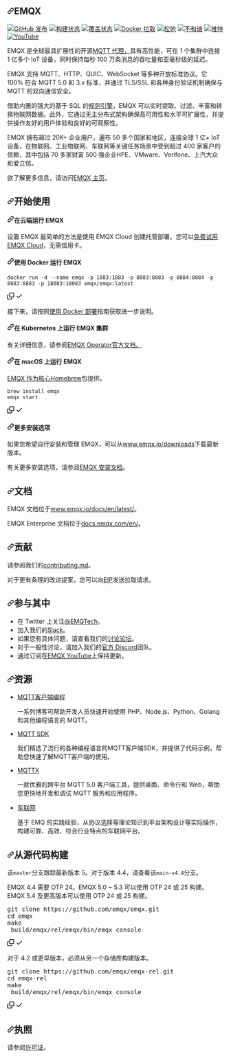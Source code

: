 <div class="Box-sc-g0xbh4-0 bJMeLZ js-snippet-clipboard-copy-unpositioned" data-hpc="true"><article class="markdown-body entry-content container-lg" itemprop="text"><h1 tabindex="-1" dir="auto"><a id="user-content-emqx" class="anchor" aria-hidden="true" tabindex="-1" href="#emqx"><svg class="octicon octicon-link" viewBox="0 0 16 16" version="1.1" width="16" height="16" aria-hidden="true"><path d="m7.775 3.275 1.25-1.25a3.5 3.5 0 1 1 4.95 4.95l-2.5 2.5a3.5 3.5 0 0 1-4.95 0 .751.751 0 0 1 .018-1.042.751.751 0 0 1 1.042-.018 1.998 1.998 0 0 0 2.83 0l2.5-2.5a2.002 2.002 0 0 0-2.83-2.83l-1.25 1.25a.751.751 0 0 1-1.042-.018.751.751 0 0 1-.018-1.042Zm-4.69 9.64a1.998 1.998 0 0 0 2.83 0l1.25-1.25a.751.751 0 0 1 1.042.018.751.751 0 0 1 .018 1.042l-1.25 1.25a3.5 3.5 0 1 1-4.95-4.95l2.5-2.5a3.5 3.5 0 0 1 4.95 0 .751.751 0 0 1-.018 1.042.751.751 0 0 1-1.042.018 1.998 1.998 0 0 0-2.83 0l-2.5 2.5a1.998 1.998 0 0 0 0 2.83Z"></path></svg></a><font style="vertical-align: inherit;"><font style="vertical-align: inherit;">EMQX</font></font></h1>
<p dir="auto"><a href="https://github.com/emqx/emqx/releases"><img src="https://camo.githubusercontent.com/f51f0efd7e9e6aa0c026afa4c3ef552bb8ab1925f7595888667515d96a1e97f4/68747470733a2f2f696d672e736869656c64732e696f2f6769746875622f72656c656173652f656d71782f656d71783f636f6c6f723d627269676874677265656e266c6162656c3d52656c65617365" alt="GitHub 发布" data-canonical-src="https://img.shields.io/github/release/emqx/emqx?color=brightgreen&amp;label=Release" style="max-width: 100%;"></a>
<a href="https://github.com/emqx/emqx/actions/workflows/_push-entrypoint.yaml"><img src="https://github.com/emqx/emqx/actions/workflows/_push-entrypoint.yaml/badge.svg" alt="构建状态" style="max-width: 100%;"></a>
<a href="https://coveralls.io/github/emqx/emqx?branch=master" rel="nofollow"><img src="https://camo.githubusercontent.com/2f2423e9ad3f0e29580d00ef3a4e1e2b689f582a5779760335cc3959dedb5185/68747470733a2f2f696d672e736869656c64732e696f2f636f766572616c6c732f6769746875622f656d71782f656d71782f6d61737465723f6c6162656c3d436f766572616765" alt="覆盖状态" data-canonical-src="https://img.shields.io/coveralls/github/emqx/emqx/master?label=Coverage" style="max-width: 100%;"></a>
<a href="https://hub.docker.com/r/emqx/emqx" rel="nofollow"><img src="https://camo.githubusercontent.com/2d703369d09c6458c28e40743d64d26de7814a114aa642b406778746819dc27a/68747470733a2f2f696d672e736869656c64732e696f2f646f636b65722f70756c6c732f656d71782f656d71783f6c6162656c3d446f636b657225323050756c6c73" alt="Docker 拉取" data-canonical-src="https://img.shields.io/docker/pulls/emqx/emqx?label=Docker%20Pulls" style="max-width: 100%;"></a>
<a href="https://slack-invite.emqx.io/" rel="nofollow"><img src="https://camo.githubusercontent.com/c57af4fdd41cb34888b1b6e74d270795a290c2b271540c3bc4c4cf3f5c598f1d/68747470733a2f2f696d672e736869656c64732e696f2f62616467652f536c61636b2d454d512d3339414538353f6c6f676f3d736c61636b" alt="松弛" data-canonical-src="https://img.shields.io/badge/Slack-EMQ-39AE85?logo=slack" style="max-width: 100%;"></a>
<a href="https://discord.gg/xYGf3fQnES" rel="nofollow"><img src="https://camo.githubusercontent.com/5143c6a166993274e63d69be1e1e3cc31646ff6e90148c1a1245ae8391b13fab/68747470733a2f2f696d672e736869656c64732e696f2f646973636f72642f3933313038363334313833383632323735313f6c6162656c3d446973636f7264266c6f676f3d646973636f7264" alt="不和谐" data-canonical-src="https://img.shields.io/discord/931086341838622751?label=Discord&amp;logo=discord" style="max-width: 100%;"></a>
<a href="https://twitter.com/EMQTech" rel="nofollow"><img src="https://camo.githubusercontent.com/47b87b6930b7cb1824817a31e92997d0e27ef968678b7eb18d15020ebe67eace/68747470733a2f2f696d672e736869656c64732e696f2f62616467652f466f6c6c6f772d454d512d3144413146323f6c6f676f3d74776974746572" alt="推特" data-canonical-src="https://img.shields.io/badge/Follow-EMQ-1DA1F2?logo=twitter" style="max-width: 100%;"></a>
<a href="https://www.youtube.com/channel/UC5FjR77ErAxvZENEWzQaO5Q" rel="nofollow"><img src="https://camo.githubusercontent.com/ba656312b43389267f9645d1c4a8bddfe39bac9e3a600e8b07b1d0ef865f93ab/68747470733a2f2f696d672e736869656c64732e696f2f62616467652f5375627363726962652d454d512d4646303030303f6c6f676f3d796f7574756265" alt="YouTube" data-canonical-src="https://img.shields.io/badge/Subscribe-EMQ-FF0000?logo=youtube" style="max-width: 100%;"></a></p>
<p dir="auto"><font style="vertical-align: inherit;"><font style="vertical-align: inherit;">EMQX 是全球最具扩展性的开源</font></font><a href="https://www.emqx.com/en/blog/the-ultimate-guide-to-mqtt-broker-comparison" rel="nofollow"><font style="vertical-align: inherit;"><font style="vertical-align: inherit;">MQTT 代理，</font></font></a><font style="vertical-align: inherit;"><font style="vertical-align: inherit;">具有高性能，可在 1 个集群中连接 1 亿多个 IoT 设备，同时保持每秒 100 万条消息的吞吐量和亚毫秒级的延迟。</font></font></p>
<p dir="auto"><font style="vertical-align: inherit;"><font style="vertical-align: inherit;">EMQX 支持 MQTT、HTTP、QUIC、WebSocket 等多种开放标准协议。</font><font style="vertical-align: inherit;">它 100% 符合 MQTT 5.0 和 3.x 标准，并通过 TLS/SSL 和各种身份验证机制确保与 MQTT 的双向通信安全。</font></font></p>
<p dir="auto"><font style="vertical-align: inherit;"><font style="vertical-align: inherit;">借助内置的强大的基于 SQL 的</font></font><a href="https://www.emqx.com/en/solutions/iot-rule-engine" rel="nofollow"><font style="vertical-align: inherit;"><font style="vertical-align: inherit;">规则引擎</font></font></a><font style="vertical-align: inherit;"><font style="vertical-align: inherit;">，EMQX 可以实时提取、过滤、丰富和转换物联网数据。</font><font style="vertical-align: inherit;">此外，它通过无主分布式架构确保高可用性和水平可扩展性，并提供操作友好的用户体验和良好的可观察性。</font></font></p>
<p dir="auto"><font style="vertical-align: inherit;"><font style="vertical-align: inherit;">EMQX 拥有超过 20K+ 企业用户，遍布 50 多个国家和地区，连接全球 1 亿+ IoT 设备，在物联网、工业物联网、车联网等关键任务场景中受到超过 400 家客户的信赖，其中包括 70 多家财富 500 强企业HPE、VMware、Verifone、上汽大众和爱立信。</font></font></p>
<p dir="auto"><font style="vertical-align: inherit;"><font style="vertical-align: inherit;">欲了解更多信息，请访问</font></font><a href="https://www.emqx.io/" rel="nofollow"><font style="vertical-align: inherit;"><font style="vertical-align: inherit;">EMQX 主页</font></font></a><font style="vertical-align: inherit;"><font style="vertical-align: inherit;">。</font></font></p>
<h2 tabindex="-1" dir="auto"><a id="user-content-get-started" class="anchor" aria-hidden="true" tabindex="-1" href="#get-started"><svg class="octicon octicon-link" viewBox="0 0 16 16" version="1.1" width="16" height="16" aria-hidden="true"><path d="m7.775 3.275 1.25-1.25a3.5 3.5 0 1 1 4.95 4.95l-2.5 2.5a3.5 3.5 0 0 1-4.95 0 .751.751 0 0 1 .018-1.042.751.751 0 0 1 1.042-.018 1.998 1.998 0 0 0 2.83 0l2.5-2.5a2.002 2.002 0 0 0-2.83-2.83l-1.25 1.25a.751.751 0 0 1-1.042-.018.751.751 0 0 1-.018-1.042Zm-4.69 9.64a1.998 1.998 0 0 0 2.83 0l1.25-1.25a.751.751 0 0 1 1.042.018.751.751 0 0 1 .018 1.042l-1.25 1.25a3.5 3.5 0 1 1-4.95-4.95l2.5-2.5a3.5 3.5 0 0 1 4.95 0 .751.751 0 0 1-.018 1.042.751.751 0 0 1-1.042.018 1.998 1.998 0 0 0-2.83 0l-2.5 2.5a1.998 1.998 0 0 0 0 2.83Z"></path></svg></a><font style="vertical-align: inherit;"><font style="vertical-align: inherit;">开始使用</font></font></h2>
<h4 tabindex="-1" dir="auto"><a id="user-content-run-emqx-in-the-cloud" class="anchor" aria-hidden="true" tabindex="-1" href="#run-emqx-in-the-cloud"><svg class="octicon octicon-link" viewBox="0 0 16 16" version="1.1" width="16" height="16" aria-hidden="true"><path d="m7.775 3.275 1.25-1.25a3.5 3.5 0 1 1 4.95 4.95l-2.5 2.5a3.5 3.5 0 0 1-4.95 0 .751.751 0 0 1 .018-1.042.751.751 0 0 1 1.042-.018 1.998 1.998 0 0 0 2.83 0l2.5-2.5a2.002 2.002 0 0 0-2.83-2.83l-1.25 1.25a.751.751 0 0 1-1.042-.018.751.751 0 0 1-.018-1.042Zm-4.69 9.64a1.998 1.998 0 0 0 2.83 0l1.25-1.25a.751.751 0 0 1 1.042.018.751.751 0 0 1 .018 1.042l-1.25 1.25a3.5 3.5 0 1 1-4.95-4.95l2.5-2.5a3.5 3.5 0 0 1 4.95 0 .751.751 0 0 1-.018 1.042.751.751 0 0 1-1.042.018 1.998 1.998 0 0 0-2.83 0l-2.5 2.5a1.998 1.998 0 0 0 0 2.83Z"></path></svg></a><font style="vertical-align: inherit;"><font style="vertical-align: inherit;">在云端运行 EMQX</font></font></h4>
<p dir="auto"><font style="vertical-align: inherit;"><font style="vertical-align: inherit;">设置 EMQX 最简单的方法是使用 EMQX Cloud 创建托管部署。</font><font style="vertical-align: inherit;">您可以</font></font><a href="https://www.emqx.com/en/signup?utm_source=github.com&amp;utm_medium=referral&amp;utm_campaign=emqx-readme-to-cloud&amp;continue=https://cloud-intl.emqx.com/console/deployments/0?oper=new" rel="nofollow"><font style="vertical-align: inherit;"><font style="vertical-align: inherit;">免费试用 EMQX Cloud</font></font></a><font style="vertical-align: inherit;"><font style="vertical-align: inherit;">，无需信用卡。</font></font></p>
<h4 tabindex="-1" dir="auto"><a id="user-content-run-emqx-using-docker" class="anchor" aria-hidden="true" tabindex="-1" href="#run-emqx-using-docker"><svg class="octicon octicon-link" viewBox="0 0 16 16" version="1.1" width="16" height="16" aria-hidden="true"><path d="m7.775 3.275 1.25-1.25a3.5 3.5 0 1 1 4.95 4.95l-2.5 2.5a3.5 3.5 0 0 1-4.95 0 .751.751 0 0 1 .018-1.042.751.751 0 0 1 1.042-.018 1.998 1.998 0 0 0 2.83 0l2.5-2.5a2.002 2.002 0 0 0-2.83-2.83l-1.25 1.25a.751.751 0 0 1-1.042-.018.751.751 0 0 1-.018-1.042Zm-4.69 9.64a1.998 1.998 0 0 0 2.83 0l1.25-1.25a.751.751 0 0 1 1.042.018.751.751 0 0 1 .018 1.042l-1.25 1.25a3.5 3.5 0 1 1-4.95-4.95l2.5-2.5a3.5 3.5 0 0 1 4.95 0 .751.751 0 0 1-.018 1.042.751.751 0 0 1-1.042.018 1.998 1.998 0 0 0-2.83 0l-2.5 2.5a1.998 1.998 0 0 0 0 2.83Z"></path></svg></a><font style="vertical-align: inherit;"><font style="vertical-align: inherit;">使用 Docker 运行 EMQX</font></font></h4>
<div class="snippet-clipboard-content notranslate position-relative overflow-auto"><pre class="notranslate"><code>docker run -d --name emqx -p 1883:1883 -p 8083:8083 -p 8084:8084 -p 8883:8883 -p 18083:18083 emqx/emqx:latest
</code></pre><div class="zeroclipboard-container">
    <clipboard-copy aria-label="Copy" class="ClipboardButton btn btn-invisible js-clipboard-copy m-2 p-0 tooltipped-no-delay d-flex flex-justify-center flex-items-center" data-copy-feedback="Copied!" data-tooltip-direction="w" value="docker run -d --name emqx -p 1883:1883 -p 8083:8083 -p 8084:8084 -p 8883:8883 -p 18083:18083 emqx/emqx:latest" tabindex="0" role="button">
      <svg aria-hidden="true" height="16" viewBox="0 0 16 16" version="1.1" width="16" data-view-component="true" class="octicon octicon-copy js-clipboard-copy-icon">
    <path d="M0 6.75C0 5.784.784 5 1.75 5h1.5a.75.75 0 0 1 0 1.5h-1.5a.25.25 0 0 0-.25.25v7.5c0 .138.112.25.25.25h7.5a.25.25 0 0 0 .25-.25v-1.5a.75.75 0 0 1 1.5 0v1.5A1.75 1.75 0 0 1 9.25 16h-7.5A1.75 1.75 0 0 1 0 14.25Z"></path><path d="M5 1.75C5 .784 5.784 0 6.75 0h7.5C15.216 0 16 .784 16 1.75v7.5A1.75 1.75 0 0 1 14.25 11h-7.5A1.75 1.75 0 0 1 5 9.25Zm1.75-.25a.25.25 0 0 0-.25.25v7.5c0 .138.112.25.25.25h7.5a.25.25 0 0 0 .25-.25v-7.5a.25.25 0 0 0-.25-.25Z"></path>
</svg>
      <svg aria-hidden="true" height="16" viewBox="0 0 16 16" version="1.1" width="16" data-view-component="true" class="octicon octicon-check js-clipboard-check-icon color-fg-success d-none">
    <path d="M13.78 4.22a.75.75 0 0 1 0 1.06l-7.25 7.25a.75.75 0 0 1-1.06 0L2.22 9.28a.751.751 0 0 1 .018-1.042.751.751 0 0 1 1.042-.018L6 10.94l6.72-6.72a.75.75 0 0 1 1.06 0Z"></path>
</svg>
    </clipboard-copy>
  </div></div>
<p dir="auto"><font style="vertical-align: inherit;"><font style="vertical-align: inherit;">接下来，请按照</font></font><a href="https://www.emqx.io/docs/en/v5.1/deploy/install-docker.html" rel="nofollow"><font style="vertical-align: inherit;"><font style="vertical-align: inherit;">使用 Docker 部署</font></font></a><font style="vertical-align: inherit;"><font style="vertical-align: inherit;">指南获取进一步说明。</font></font></p>
<h4 tabindex="-1" dir="auto"><a id="user-content-run-emqx-cluster-on-kubernetes" class="anchor" aria-hidden="true" tabindex="-1" href="#run-emqx-cluster-on-kubernetes"><svg class="octicon octicon-link" viewBox="0 0 16 16" version="1.1" width="16" height="16" aria-hidden="true"><path d="m7.775 3.275 1.25-1.25a3.5 3.5 0 1 1 4.95 4.95l-2.5 2.5a3.5 3.5 0 0 1-4.95 0 .751.751 0 0 1 .018-1.042.751.751 0 0 1 1.042-.018 1.998 1.998 0 0 0 2.83 0l2.5-2.5a2.002 2.002 0 0 0-2.83-2.83l-1.25 1.25a.751.751 0 0 1-1.042-.018.751.751 0 0 1-.018-1.042Zm-4.69 9.64a1.998 1.998 0 0 0 2.83 0l1.25-1.25a.751.751 0 0 1 1.042.018.751.751 0 0 1 .018 1.042l-1.25 1.25a3.5 3.5 0 1 1-4.95-4.95l2.5-2.5a3.5 3.5 0 0 1 4.95 0 .751.751 0 0 1-.018 1.042.751.751 0 0 1-1.042.018 1.998 1.998 0 0 0-2.83 0l-2.5 2.5a1.998 1.998 0 0 0 0 2.83Z"></path></svg></a><font style="vertical-align: inherit;"><font style="vertical-align: inherit;">在 Kubernetes 上运行 EMQX 集群</font></font></h4>
<p dir="auto"><font style="vertical-align: inherit;"><font style="vertical-align: inherit;">有关详细信息，</font><font style="vertical-align: inherit;">请参阅</font></font><a href="https://github.com/emqx/emqx-operator/blob/main/docs/en_US/getting-started/getting-started.md"><font style="vertical-align: inherit;"><font style="vertical-align: inherit;">EMQX Operator官方文档。</font></font></a><font style="vertical-align: inherit;"></font></p>
<h4 tabindex="-1" dir="auto"><a id="user-content-run-emqx-on-macos" class="anchor" aria-hidden="true" tabindex="-1" href="#run-emqx-on-macos"><svg class="octicon octicon-link" viewBox="0 0 16 16" version="1.1" width="16" height="16" aria-hidden="true"><path d="m7.775 3.275 1.25-1.25a3.5 3.5 0 1 1 4.95 4.95l-2.5 2.5a3.5 3.5 0 0 1-4.95 0 .751.751 0 0 1 .018-1.042.751.751 0 0 1 1.042-.018 1.998 1.998 0 0 0 2.83 0l2.5-2.5a2.002 2.002 0 0 0-2.83-2.83l-1.25 1.25a.751.751 0 0 1-1.042-.018.751.751 0 0 1-.018-1.042Zm-4.69 9.64a1.998 1.998 0 0 0 2.83 0l1.25-1.25a.751.751 0 0 1 1.042.018.751.751 0 0 1 .018 1.042l-1.25 1.25a3.5 3.5 0 1 1-4.95-4.95l2.5-2.5a3.5 3.5 0 0 1 4.95 0 .751.751 0 0 1-.018 1.042.751.751 0 0 1-1.042.018 1.998 1.998 0 0 0-2.83 0l-2.5 2.5a1.998 1.998 0 0 0 0 2.83Z"></path></svg></a><font style="vertical-align: inherit;"><font style="vertical-align: inherit;">在 macOS 上运行 EMQX</font></font></h4>
<p dir="auto"><font style="vertical-align: inherit;"></font><a href="https://brew.sh/" rel="nofollow"><font style="vertical-align: inherit;"><font style="vertical-align: inherit;">EMQX 作为核心Homebrew</font></font></a><font style="vertical-align: inherit;"><font style="vertical-align: inherit;">包提供</font><font style="vertical-align: inherit;">。</font></font></p>
<div class="snippet-clipboard-content notranslate position-relative overflow-auto"><pre class="notranslate"><code>brew install emqx
emqx start
</code></pre><div class="zeroclipboard-container">
    <clipboard-copy aria-label="Copy" class="ClipboardButton btn btn-invisible js-clipboard-copy m-2 p-0 tooltipped-no-delay d-flex flex-justify-center flex-items-center" data-copy-feedback="Copied!" data-tooltip-direction="w" value="brew install emqx
emqx start" tabindex="0" role="button">
      <svg aria-hidden="true" height="16" viewBox="0 0 16 16" version="1.1" width="16" data-view-component="true" class="octicon octicon-copy js-clipboard-copy-icon">
    <path d="M0 6.75C0 5.784.784 5 1.75 5h1.5a.75.75 0 0 1 0 1.5h-1.5a.25.25 0 0 0-.25.25v7.5c0 .138.112.25.25.25h7.5a.25.25 0 0 0 .25-.25v-1.5a.75.75 0 0 1 1.5 0v1.5A1.75 1.75 0 0 1 9.25 16h-7.5A1.75 1.75 0 0 1 0 14.25Z"></path><path d="M5 1.75C5 .784 5.784 0 6.75 0h7.5C15.216 0 16 .784 16 1.75v7.5A1.75 1.75 0 0 1 14.25 11h-7.5A1.75 1.75 0 0 1 5 9.25Zm1.75-.25a.25.25 0 0 0-.25.25v7.5c0 .138.112.25.25.25h7.5a.25.25 0 0 0 .25-.25v-7.5a.25.25 0 0 0-.25-.25Z"></path>
</svg>
      <svg aria-hidden="true" height="16" viewBox="0 0 16 16" version="1.1" width="16" data-view-component="true" class="octicon octicon-check js-clipboard-check-icon color-fg-success d-none">
    <path d="M13.78 4.22a.75.75 0 0 1 0 1.06l-7.25 7.25a.75.75 0 0 1-1.06 0L2.22 9.28a.751.751 0 0 1 .018-1.042.751.751 0 0 1 1.042-.018L6 10.94l6.72-6.72a.75.75 0 0 1 1.06 0Z"></path>
</svg>
    </clipboard-copy>
  </div></div>
<h4 tabindex="-1" dir="auto"><a id="user-content-more-installation-options" class="anchor" aria-hidden="true" tabindex="-1" href="#more-installation-options"><svg class="octicon octicon-link" viewBox="0 0 16 16" version="1.1" width="16" height="16" aria-hidden="true"><path d="m7.775 3.275 1.25-1.25a3.5 3.5 0 1 1 4.95 4.95l-2.5 2.5a3.5 3.5 0 0 1-4.95 0 .751.751 0 0 1 .018-1.042.751.751 0 0 1 1.042-.018 1.998 1.998 0 0 0 2.83 0l2.5-2.5a2.002 2.002 0 0 0-2.83-2.83l-1.25 1.25a.751.751 0 0 1-1.042-.018.751.751 0 0 1-.018-1.042Zm-4.69 9.64a1.998 1.998 0 0 0 2.83 0l1.25-1.25a.751.751 0 0 1 1.042.018.751.751 0 0 1 .018 1.042l-1.25 1.25a3.5 3.5 0 1 1-4.95-4.95l2.5-2.5a3.5 3.5 0 0 1 4.95 0 .751.751 0 0 1-.018 1.042.751.751 0 0 1-1.042.018 1.998 1.998 0 0 0-2.83 0l-2.5 2.5a1.998 1.998 0 0 0 0 2.83Z"></path></svg></a><font style="vertical-align: inherit;"><font style="vertical-align: inherit;">更多安装选项</font></font></h4>
<p dir="auto"><font style="vertical-align: inherit;"><font style="vertical-align: inherit;">如果您希望自行安装和管理 EMQX，可以从</font></font><a href="https://www.emqx.io/downloads" rel="nofollow"><font style="vertical-align: inherit;"><font style="vertical-align: inherit;">www.emqx.io/downloads</font></font></a><font style="vertical-align: inherit;"><font style="vertical-align: inherit;">下载最新版本。</font></font></p>
<p dir="auto"><font style="vertical-align: inherit;"><font style="vertical-align: inherit;">有关更多安装选项，请参阅</font></font><a href="https://www.emqx.io/docs/en/v5.1/deploy/install.html" rel="nofollow"><font style="vertical-align: inherit;"><font style="vertical-align: inherit;">EMQX 安装文档</font></font></a><font style="vertical-align: inherit;"><font style="vertical-align: inherit;">。</font></font></p>
<h2 tabindex="-1" dir="auto"><a id="user-content-documentation" class="anchor" aria-hidden="true" tabindex="-1" href="#documentation"><svg class="octicon octicon-link" viewBox="0 0 16 16" version="1.1" width="16" height="16" aria-hidden="true"><path d="m7.775 3.275 1.25-1.25a3.5 3.5 0 1 1 4.95 4.95l-2.5 2.5a3.5 3.5 0 0 1-4.95 0 .751.751 0 0 1 .018-1.042.751.751 0 0 1 1.042-.018 1.998 1.998 0 0 0 2.83 0l2.5-2.5a2.002 2.002 0 0 0-2.83-2.83l-1.25 1.25a.751.751 0 0 1-1.042-.018.751.751 0 0 1-.018-1.042Zm-4.69 9.64a1.998 1.998 0 0 0 2.83 0l1.25-1.25a.751.751 0 0 1 1.042.018.751.751 0 0 1 .018 1.042l-1.25 1.25a3.5 3.5 0 1 1-4.95-4.95l2.5-2.5a3.5 3.5 0 0 1 4.95 0 .751.751 0 0 1-.018 1.042.751.751 0 0 1-1.042.018 1.998 1.998 0 0 0-2.83 0l-2.5 2.5a1.998 1.998 0 0 0 0 2.83Z"></path></svg></a><font style="vertical-align: inherit;"><font style="vertical-align: inherit;">文档</font></font></h2>
<p dir="auto"><font style="vertical-align: inherit;"><font style="vertical-align: inherit;">EMQX 文档位于</font></font><a href="https://www.emqx.io/docs/en/latest/" rel="nofollow"><font style="vertical-align: inherit;"><font style="vertical-align: inherit;">www.emqx.io/docs/en/latest/</font></font></a><font style="vertical-align: inherit;"><font style="vertical-align: inherit;">。</font></font></p>
<p dir="auto"><font style="vertical-align: inherit;"><font style="vertical-align: inherit;">EMQX Enterprise 文档位于</font></font><a href="https://docs.emqx.com/en/" rel="nofollow"><font style="vertical-align: inherit;"><font style="vertical-align: inherit;">docs.emqx.com/en/</font></font></a><font style="vertical-align: inherit;"><font style="vertical-align: inherit;">。</font></font></p>
<h2 tabindex="-1" dir="auto"><a id="user-content-contributing" class="anchor" aria-hidden="true" tabindex="-1" href="#contributing"><svg class="octicon octicon-link" viewBox="0 0 16 16" version="1.1" width="16" height="16" aria-hidden="true"><path d="m7.775 3.275 1.25-1.25a3.5 3.5 0 1 1 4.95 4.95l-2.5 2.5a3.5 3.5 0 0 1-4.95 0 .751.751 0 0 1 .018-1.042.751.751 0 0 1 1.042-.018 1.998 1.998 0 0 0 2.83 0l2.5-2.5a2.002 2.002 0 0 0-2.83-2.83l-1.25 1.25a.751.751 0 0 1-1.042-.018.751.751 0 0 1-.018-1.042Zm-4.69 9.64a1.998 1.998 0 0 0 2.83 0l1.25-1.25a.751.751 0 0 1 1.042.018.751.751 0 0 1 .018 1.042l-1.25 1.25a3.5 3.5 0 1 1-4.95-4.95l2.5-2.5a3.5 3.5 0 0 1 4.95 0 .751.751 0 0 1-.018 1.042.751.751 0 0 1-1.042.018 1.998 1.998 0 0 0-2.83 0l-2.5 2.5a1.998 1.998 0 0 0 0 2.83Z"></path></svg></a><font style="vertical-align: inherit;"><font style="vertical-align: inherit;">贡献</font></font></h2>
<p dir="auto"><font style="vertical-align: inherit;"><font style="vertical-align: inherit;">请参阅我们的</font></font><a href="/emqx/emqx/blob/master/CONTRIBUTING.md"><font style="vertical-align: inherit;"><font style="vertical-align: inherit;">contributing.md</font></font></a><font style="vertical-align: inherit;"><font style="vertical-align: inherit;">。</font></font></p>
<p dir="auto"><font style="vertical-align: inherit;"><font style="vertical-align: inherit;">对于更有条理的改进提案，您可以向</font></font><a href="https://github.com/emqx/eip"><font style="vertical-align: inherit;"><font style="vertical-align: inherit;">EIP</font></font></a><font style="vertical-align: inherit;"><font style="vertical-align: inherit;">发送拉取请求。</font></font></p>
<h2 tabindex="-1" dir="auto"><a id="user-content-get-involved" class="anchor" aria-hidden="true" tabindex="-1" href="#get-involved"><svg class="octicon octicon-link" viewBox="0 0 16 16" version="1.1" width="16" height="16" aria-hidden="true"><path d="m7.775 3.275 1.25-1.25a3.5 3.5 0 1 1 4.95 4.95l-2.5 2.5a3.5 3.5 0 0 1-4.95 0 .751.751 0 0 1 .018-1.042.751.751 0 0 1 1.042-.018 1.998 1.998 0 0 0 2.83 0l2.5-2.5a2.002 2.002 0 0 0-2.83-2.83l-1.25 1.25a.751.751 0 0 1-1.042-.018.751.751 0 0 1-.018-1.042Zm-4.69 9.64a1.998 1.998 0 0 0 2.83 0l1.25-1.25a.751.751 0 0 1 1.042.018.751.751 0 0 1 .018 1.042l-1.25 1.25a3.5 3.5 0 1 1-4.95-4.95l2.5-2.5a3.5 3.5 0 0 1 4.95 0 .751.751 0 0 1-.018 1.042.751.751 0 0 1-1.042.018 1.998 1.998 0 0 0-2.83 0l-2.5 2.5a1.998 1.998 0 0 0 0 2.83Z"></path></svg></a><font style="vertical-align: inherit;"><font style="vertical-align: inherit;">参与其中</font></font></h2>
<ul dir="auto">
<li><font style="vertical-align: inherit;"><font style="vertical-align: inherit;">在 Twitter 上关注</font></font><a href="https://twitter.com/EMQTech" rel="nofollow"><font style="vertical-align: inherit;"><font style="vertical-align: inherit;">@EMQTech</font></font></a><font style="vertical-align: inherit;"><font style="vertical-align: inherit;">。</font></font></li>
<li><font style="vertical-align: inherit;"><font style="vertical-align: inherit;">加入我们的</font></font><a href="https://slack-invite.emqx.io/" rel="nofollow"><font style="vertical-align: inherit;"><font style="vertical-align: inherit;">Slack</font></font></a><font style="vertical-align: inherit;"><font style="vertical-align: inherit;">。</font></font></li>
<li><font style="vertical-align: inherit;"><font style="vertical-align: inherit;">如果您有具体问题，请查看我们的</font></font><a href="https://github.com/emqx/emqx/discussions"><font style="vertical-align: inherit;"><font style="vertical-align: inherit;">讨论论坛</font></font></a><font style="vertical-align: inherit;"><font style="vertical-align: inherit;">。</font></font></li>
<li><font style="vertical-align: inherit;"><font style="vertical-align: inherit;">对于一般性讨论，请加入我们的</font></font><a href="https://discord.gg/xYGf3fQnES" rel="nofollow"><font style="vertical-align: inherit;"><font style="vertical-align: inherit;">官方 Discord</font></font></a><font style="vertical-align: inherit;"><font style="vertical-align: inherit;">团队。</font></font></li>
<li><font style="vertical-align: inherit;"><font style="vertical-align: inherit;">通过订阅在</font></font><a href="https://www.youtube.com/channel/UC5FjR77ErAxvZENEWzQaO5Q" rel="nofollow"><font style="vertical-align: inherit;"><font style="vertical-align: inherit;">EMQX YouTube</font></font></a><font style="vertical-align: inherit;"><font style="vertical-align: inherit;">上保持更新。</font></font></li>
</ul>
<h2 tabindex="-1" dir="auto"><a id="user-content-resources" class="anchor" aria-hidden="true" tabindex="-1" href="#resources"><svg class="octicon octicon-link" viewBox="0 0 16 16" version="1.1" width="16" height="16" aria-hidden="true"><path d="m7.775 3.275 1.25-1.25a3.5 3.5 0 1 1 4.95 4.95l-2.5 2.5a3.5 3.5 0 0 1-4.95 0 .751.751 0 0 1 .018-1.042.751.751 0 0 1 1.042-.018 1.998 1.998 0 0 0 2.83 0l2.5-2.5a2.002 2.002 0 0 0-2.83-2.83l-1.25 1.25a.751.751 0 0 1-1.042-.018.751.751 0 0 1-.018-1.042Zm-4.69 9.64a1.998 1.998 0 0 0 2.83 0l1.25-1.25a.751.751 0 0 1 1.042.018.751.751 0 0 1 .018 1.042l-1.25 1.25a3.5 3.5 0 1 1-4.95-4.95l2.5-2.5a3.5 3.5 0 0 1 4.95 0 .751.751 0 0 1-.018 1.042.751.751 0 0 1-1.042.018 1.998 1.998 0 0 0-2.83 0l-2.5 2.5a1.998 1.998 0 0 0 0 2.83Z"></path></svg></a><font style="vertical-align: inherit;"><font style="vertical-align: inherit;">资源</font></font></h2>
<ul dir="auto">
<li>
<p dir="auto"><a href="https://www.emqx.com/en/blog/tag/mqtt-client-programming" rel="nofollow"><font style="vertical-align: inherit;"><font style="vertical-align: inherit;">MQTT客户端编程</font></font></a></p>
<p dir="auto"><font style="vertical-align: inherit;"><font style="vertical-align: inherit;">一系列博客可帮助开发人员快速开始使用 PHP、Node.js、Python、Golang 和其他编程语言的 MQTT。</font></font></p>
</li>
<li>
<p dir="auto"><a href="https://www.emqx.com/en/mqtt-client-sdk" rel="nofollow"><font style="vertical-align: inherit;"><font style="vertical-align: inherit;">MQTT SDK</font></font></a></p>
<p dir="auto"><font style="vertical-align: inherit;"><font style="vertical-align: inherit;">我们精选了流行的各种编程语言的MQTT客户端SDK，并提供了代码示例，帮助您快速了解MQTT客户端的使用。</font></font></p>
</li>
<li>
<p dir="auto"><a href="https://mqttx.app/" rel="nofollow"><font style="vertical-align: inherit;"><font style="vertical-align: inherit;">MQTTX</font></font></a></p>
<p dir="auto"><font style="vertical-align: inherit;"><font style="vertical-align: inherit;">一款优雅的跨平台 MQTT 5.0 客户端工具，提供桌面、命令行和 Web，帮助您更快地开发和调试 MQTT 服务和应用程序。</font></font></p>
</li>
<li>
<p dir="auto"><a href="https://www.emqx.com/en/blog/category/internet-of-vehicles" rel="nofollow"><font style="vertical-align: inherit;"><font style="vertical-align: inherit;">车联网</font></font></a></p>
<p dir="auto"><font style="vertical-align: inherit;"><font style="vertical-align: inherit;">基于 EMQ 的实践经验，从协议选择等理论知识到平台架构设计等实际操作，构建可靠、高效、符合行业特点的车联网平台。</font></font></p>
</li>
</ul>
<h2 tabindex="-1" dir="auto"><a id="user-content-build-from-source" class="anchor" aria-hidden="true" tabindex="-1" href="#build-from-source"><svg class="octicon octicon-link" viewBox="0 0 16 16" version="1.1" width="16" height="16" aria-hidden="true"><path d="m7.775 3.275 1.25-1.25a3.5 3.5 0 1 1 4.95 4.95l-2.5 2.5a3.5 3.5 0 0 1-4.95 0 .751.751 0 0 1 .018-1.042.751.751 0 0 1 1.042-.018 1.998 1.998 0 0 0 2.83 0l2.5-2.5a2.002 2.002 0 0 0-2.83-2.83l-1.25 1.25a.751.751 0 0 1-1.042-.018.751.751 0 0 1-.018-1.042Zm-4.69 9.64a1.998 1.998 0 0 0 2.83 0l1.25-1.25a.751.751 0 0 1 1.042.018.751.751 0 0 1 .018 1.042l-1.25 1.25a3.5 3.5 0 1 1-4.95-4.95l2.5-2.5a3.5 3.5 0 0 1 4.95 0 .751.751 0 0 1-.018 1.042.751.751 0 0 1-1.042.018 1.998 1.998 0 0 0-2.83 0l-2.5 2.5a1.998 1.998 0 0 0 0 2.83Z"></path></svg></a><font style="vertical-align: inherit;"><font style="vertical-align: inherit;">从源代码构建</font></font></h2>
<p dir="auto"><font style="vertical-align: inherit;"><font style="vertical-align: inherit;">该</font></font><code>master</code><font style="vertical-align: inherit;"><font style="vertical-align: inherit;">分支跟踪最新版本 5。对于版本 4.4，请查看该</font></font><code>main-v4.4</code><font style="vertical-align: inherit;"><font style="vertical-align: inherit;">分支。</font></font></p>
<p dir="auto"><font style="vertical-align: inherit;"><font style="vertical-align: inherit;">EMQX 4.4 需要 OTP 24。EMQX 5.0 ~ 5.3 可以使用 OTP 24 或 25 构建。EMQX 5.4 及更高版本可以使用 OTP 24 或 25 构建。</font></font></p>
<div class="highlight highlight-source-shell notranslate position-relative overflow-auto" dir="auto"><pre>git clone https://github.com/emqx/emqx.git
<span class="pl-c1">cd</span> emqx
make
_build/emqx/rel/emqx/bin/emqx console</pre><div class="zeroclipboard-container">
    <clipboard-copy aria-label="Copy" class="ClipboardButton btn btn-invisible js-clipboard-copy m-2 p-0 tooltipped-no-delay d-flex flex-justify-center flex-items-center" data-copy-feedback="Copied!" data-tooltip-direction="w" value="git clone https://github.com/emqx/emqx.git
cd emqx
make
_build/emqx/rel/emqx/bin/emqx console" tabindex="0" role="button">
      <svg aria-hidden="true" height="16" viewBox="0 0 16 16" version="1.1" width="16" data-view-component="true" class="octicon octicon-copy js-clipboard-copy-icon">
    <path d="M0 6.75C0 5.784.784 5 1.75 5h1.5a.75.75 0 0 1 0 1.5h-1.5a.25.25 0 0 0-.25.25v7.5c0 .138.112.25.25.25h7.5a.25.25 0 0 0 .25-.25v-1.5a.75.75 0 0 1 1.5 0v1.5A1.75 1.75 0 0 1 9.25 16h-7.5A1.75 1.75 0 0 1 0 14.25Z"></path><path d="M5 1.75C5 .784 5.784 0 6.75 0h7.5C15.216 0 16 .784 16 1.75v7.5A1.75 1.75 0 0 1 14.25 11h-7.5A1.75 1.75 0 0 1 5 9.25Zm1.75-.25a.25.25 0 0 0-.25.25v7.5c0 .138.112.25.25.25h7.5a.25.25 0 0 0 .25-.25v-7.5a.25.25 0 0 0-.25-.25Z"></path>
</svg>
      <svg aria-hidden="true" height="16" viewBox="0 0 16 16" version="1.1" width="16" data-view-component="true" class="octicon octicon-check js-clipboard-check-icon color-fg-success d-none">
    <path d="M13.78 4.22a.75.75 0 0 1 0 1.06l-7.25 7.25a.75.75 0 0 1-1.06 0L2.22 9.28a.751.751 0 0 1 .018-1.042.751.751 0 0 1 1.042-.018L6 10.94l6.72-6.72a.75.75 0 0 1 1.06 0Z"></path>
</svg>
    </clipboard-copy>
  </div></div>
<p dir="auto"><font style="vertical-align: inherit;"><font style="vertical-align: inherit;">对于 4.2 或更早版本，必须从另一个存储库构建版本。</font></font></p>
<div class="highlight highlight-source-shell notranslate position-relative overflow-auto" dir="auto"><pre>git clone https://github.com/emqx/emqx-rel.git
<span class="pl-c1">cd</span> emqx-rel
make
_build/emqx/rel/emqx/bin/emqx console</pre><div class="zeroclipboard-container">
    <clipboard-copy aria-label="Copy" class="ClipboardButton btn btn-invisible js-clipboard-copy m-2 p-0 tooltipped-no-delay d-flex flex-justify-center flex-items-center" data-copy-feedback="Copied!" data-tooltip-direction="w" value="git clone https://github.com/emqx/emqx-rel.git
cd emqx-rel
make
_build/emqx/rel/emqx/bin/emqx console" tabindex="0" role="button">
      <svg aria-hidden="true" height="16" viewBox="0 0 16 16" version="1.1" width="16" data-view-component="true" class="octicon octicon-copy js-clipboard-copy-icon">
    <path d="M0 6.75C0 5.784.784 5 1.75 5h1.5a.75.75 0 0 1 0 1.5h-1.5a.25.25 0 0 0-.25.25v7.5c0 .138.112.25.25.25h7.5a.25.25 0 0 0 .25-.25v-1.5a.75.75 0 0 1 1.5 0v1.5A1.75 1.75 0 0 1 9.25 16h-7.5A1.75 1.75 0 0 1 0 14.25Z"></path><path d="M5 1.75C5 .784 5.784 0 6.75 0h7.5C15.216 0 16 .784 16 1.75v7.5A1.75 1.75 0 0 1 14.25 11h-7.5A1.75 1.75 0 0 1 5 9.25Zm1.75-.25a.25.25 0 0 0-.25.25v7.5c0 .138.112.25.25.25h7.5a.25.25 0 0 0 .25-.25v-7.5a.25.25 0 0 0-.25-.25Z"></path>
</svg>
      <svg aria-hidden="true" height="16" viewBox="0 0 16 16" version="1.1" width="16" data-view-component="true" class="octicon octicon-check js-clipboard-check-icon color-fg-success d-none">
    <path d="M13.78 4.22a.75.75 0 0 1 0 1.06l-7.25 7.25a.75.75 0 0 1-1.06 0L2.22 9.28a.751.751 0 0 1 .018-1.042.751.751 0 0 1 1.042-.018L6 10.94l6.72-6.72a.75.75 0 0 1 1.06 0Z"></path>
</svg>
    </clipboard-copy>
  </div></div>
<h2 tabindex="-1" dir="auto"><a id="user-content-license" class="anchor" aria-hidden="true" tabindex="-1" href="#license"><svg class="octicon octicon-link" viewBox="0 0 16 16" version="1.1" width="16" height="16" aria-hidden="true"><path d="m7.775 3.275 1.25-1.25a3.5 3.5 0 1 1 4.95 4.95l-2.5 2.5a3.5 3.5 0 0 1-4.95 0 .751.751 0 0 1 .018-1.042.751.751 0 0 1 1.042-.018 1.998 1.998 0 0 0 2.83 0l2.5-2.5a2.002 2.002 0 0 0-2.83-2.83l-1.25 1.25a.751.751 0 0 1-1.042-.018.751.751 0 0 1-.018-1.042Zm-4.69 9.64a1.998 1.998 0 0 0 2.83 0l1.25-1.25a.751.751 0 0 1 1.042.018.751.751 0 0 1 .018 1.042l-1.25 1.25a3.5 3.5 0 1 1-4.95-4.95l2.5-2.5a3.5 3.5 0 0 1 4.95 0 .751.751 0 0 1-.018 1.042.751.751 0 0 1-1.042.018 1.998 1.998 0 0 0-2.83 0l-2.5 2.5a1.998 1.998 0 0 0 0 2.83Z"></path></svg></a><font style="vertical-align: inherit;"><font style="vertical-align: inherit;">执照</font></font></h2>
<p dir="auto"><font style="vertical-align: inherit;"><font style="vertical-align: inherit;">请参阅</font></font><a href="/emqx/emqx/blob/master/LICENSE"><font style="vertical-align: inherit;"><font style="vertical-align: inherit;">许可证</font></font></a><font style="vertical-align: inherit;"><font style="vertical-align: inherit;">。</font></font></p>
</article></div>
